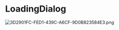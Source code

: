 # LoadingDialog
![3D2901FC-FED1-439C-A6CF-9D0B823584E3.png](https://ooo.0o0.ooo/2016/09/01/57c7e810a27e6.png)
